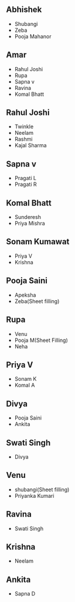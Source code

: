## Abhishek 
- Shubangi
- Zeba
- Pooja Mahanor


## Amar 
- Rahul Joshi
- Rupa
- Sapna v
- Ravina
- Komal Bhatt

## Rahul Joshi
- Twinkle 
- Neelam
- Rashmi
- Kajal Sharma

## Sapna v
- Pragati L
- Pragati R

## Komal Bhatt
- Sunderesh
- Priya Mishra

## Sonam Kumawat
- Priya V
- Krishna


## Pooja Saini
 - Apeksha
 - Zeba(Sheet filling)


## Rupa
- Venu
- Pooja M(Sheet Filling)
- Neha


## Priya V
- Sonam K
- Komal A


## Divya
- Pooja Saini
- Ankita


## Swati Singh
- Divya


## Venu
- shubangi(Sheet filling)
- Priyanka Kumari


## Ravina
- Swati Singh


## Krishna
- Neelam



## Ankita 
- Sapna D 








